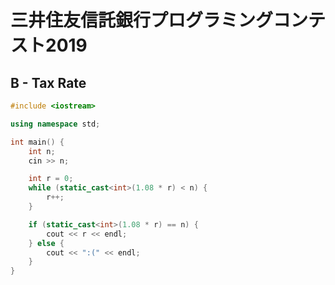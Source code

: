 # 三井住友信託銀行プログラミングコンテスト2019
## B - Tax Rate
```cpp
#include <iostream>

using namespace std;

int main() {
    int n;
    cin >> n;

    int r = 0;
    while (static_cast<int>(1.08 * r) < n) {
        r++;
    }

    if (static_cast<int>(1.08 * r) == n) {
        cout << r << endl;
    } else {
        cout << ":(" << endl;
    }
}
```

